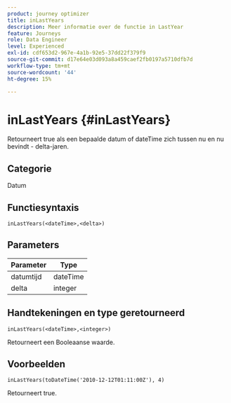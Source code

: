 ```yaml
---
product: journey optimizer
title: inLastYears
description: Meer informatie over de functie in LastYear
feature: Journeys
role: Data Engineer
level: Experienced
exl-id: cdf653d2-967e-4a1b-92e5-37dd22f379f9
source-git-commit: d17e64e03d093a8a459caef2fb0197a5710dfb7d
workflow-type: tm+mt
source-wordcount: '44'
ht-degree: 15%

---
```


# inLastYears {#inLastYears}

Retourneert true als een bepaalde datum of dateTime zich tussen nu en nu bevindt - delta-jaren.

## Categorie

Datum

## Functiesyntaxis

`inLastYears(<dateTime>,<delta>)`

## Parameters

| Parameter | Type |
|-----------|------------------|
| datumtijd | dateTime |
| delta | integer |

## Handtekeningen en type geretourneerd

`inLastYears(<dateTime>,<integer>)`

Retourneert een Booleaanse waarde.

## Voorbeelden

`inLastYears(toDateTime('2010-12-12T01:11:00Z'), 4)`

Retourneert true.
